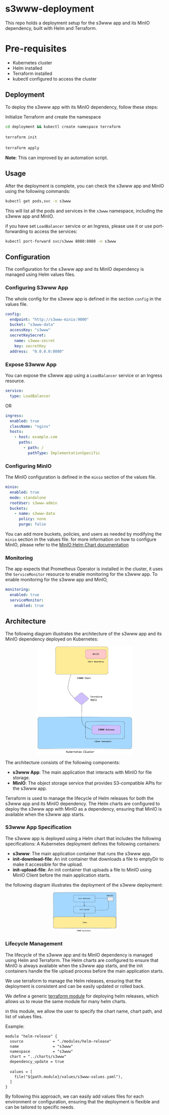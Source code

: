 # s3www-deployment

This repo holds a deployment setup for the s3www app and its MinIO dependency, built with Helm and Terraform.

# Pre-requisites

* Kubernetes cluster
* Helm installed
* Terraform installed
* kubectl configured to access the cluster

##  Deployment

To deploy the s3www app with its MinIO dependency, follow these steps:

Initialize Terraform and create the namespace


```bash
cd deployment && kubectl create namespace terraform

terraform init

terraform apply
```
**Note**: This can improved by an automation script.

## Usage

After the deployment is complete, you can check the s3www app and MinIO using the following commands:

```bash
kubectl get pods,svc -n s3www
```

This will list all the pods and services in the `s3www` namespace, including the s3www app and MinIO.

if you have set `LoadBalancer` service or an Ingress, please use it or use port-forwarding to access the services:

```bash
kubectl port-forward svc/s3www 8080:8080 -n s3www
```

## Configuration

The configuration for the s3www app and its MinIO dependency is managed using Helm values files.

### Configuring S3www App

The whole config for the s3www app is defined in the section `config` in the values file.
```yaml
config:
  endpoint: "http://s3www-minio:9000"
  bucket: "s3www-data"
  accessKey: "s3www"
  secretKeySecret:
    name: s3www-secret
    key: secretKey
  address:  "0.0.0.0:8080"
```

### Expose S3www App

You can expose the s3www app using a `LoadBalancer` service or an Ingress resource.

```yaml
service:
  type: LoadBalancer
```

OR 

```yaml
ingress:
  enabled: true
  className: "nginx"
  hosts:
    - host: example.com
      paths:
        - path: /
          pathType: ImplementationSpecific
```

### Configuring MinIO

The MinIO configuration is defined in the `minio` section of the values file.

```yaml
minio:
  enabled: true
  mode: standalone
  rootUser: s3www-admin
  buckets:
    - name: s3www-data
      policy: none
      purge: false
```

You can add more buckets, policies, and users as needed by modifying the `minio` section in the values file.
for more information on how to configure MinIO, please refer to the [MinIO Helm Chart documentation](https://github.com/minio/minio/blob/master/helm/minio/README.md)

### Monitoring

The app expects that Prometheus Operator is installed in the cluster, it uses the `ServiceMonitor` resource to enable monitoring for the s3www app.
To enable monitoring for the s3www app and MinIO,

```yaml
monitoring:
  enabled: true
  serviceMonitor:
    enabled: true
```

## Architecture

The following diagram illustrates the architecture of the s3www app and its MinIO dependency deployed on Kubernetes:

<div style="width:60%; margin: auto;">

![Architecture](./assets/architecture.png)
</div>

The architecture consists of the following components:
- **s3www App**: The main application that interacts with MinIO for file storage.
- **MinIO**: The object storage service that provides S3-compatible APIs for the s3www app.

Terraform is used to manage the lifecycle of Helm releases for both the s3www app and its MinIO dependency.
The Helm charts are configured to deploy the s3www app with MinIO as a dependency, ensuring that MinIO is available when the s3www app starts.

### S3www App Specification

The s3www app is deployed using a Helm chart that includes the following specifications:
A Kubernetes deployment defines the following containers:

* **s3www**: The main application container that runs the s3www app.
* **init-download-file**: An init container that downloads a file to emptyDir to make it accessible for the upload.
* **init-upload-file**: An init container that uploads a file to MinIO using MinIO Client before the main application starts.

the following diagram illustrates the deployment of the s3www deployment:

<div style="width:40%; margin: auto;">

![Deployment](./assets/s3www-deployment.png)
</div>


### Lifecycle Management

The lifecycle of the s3www app and its MinIO dependency is managed using Helm and Terraform.
The Helm charts are configured to ensure that MinIO is always available when the s3www app starts,
and the init containers handle the file upload process before the main application starts.

We use terraform to manage the Helm releases, ensuring that the deployment is consistent and can be easily updated or rolled back.

We define a generic [terraform module](./deployment/modules) for deploying helm releases,
which allows us to reuse the same module for many helm charts.

in this module, we allow the user to specify the chart name, chart path, and list of values files.

Example:
```hcl
module "helm-release" {
  source             = "./modules/helm-release"
  name               = "s3www"
  namespace          = "s3www"
  chart = "../charts/s3www"
  dependency_update = true

  values = [
    file("${path.module}/values/s3www-values.yaml"),
  ]
}

```

By following this approach, we can easily add values files for each environment or configuration,
ensuring that the deployment is flexible and can be tailored to specific needs.
